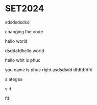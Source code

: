 # SET2024



sdsdsdsdsd

changing the code 

hello world


dsddafdhello world 

hello whit is phuc

you name is phuc right 
asdsdsdd
dfdfdfdfd




s
ategea

s
d


fd